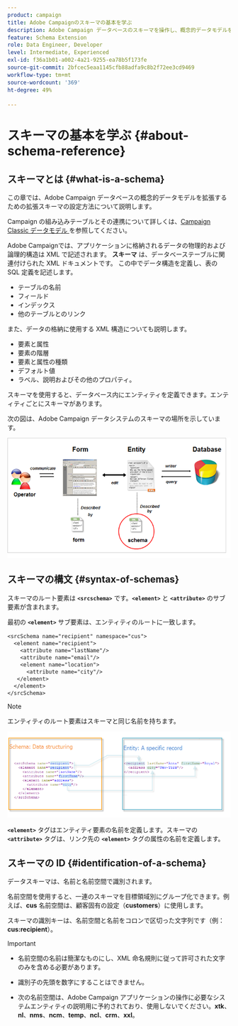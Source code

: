 ```yaml
---
product: campaign
title: Adobe Campaignのスキーマの基本を学ぶ
description: Adobe Campaign データベースのスキーマを操作し、概念的データモデルを拡張する方法を説明します
feature: Schema Extension
role: Data Engineer, Developer
level: Intermediate, Experienced
exl-id: f36a1b01-a002-4a21-9255-ea78b5f173fe
source-git-commit: 2bfcec5eaa1145cfb88adfa9c8b2f72ee3cd9469
workflow-type: tm+mt
source-wordcount: '369'
ht-degree: 49%

---
```


# スキーマの基本を学ぶ {#about-schema-reference}

## スキーマとは {#what-is-a-schema}

この章では、Adobe Campaign データベースの概念的データモデルを拡張するための拡張スキーマの設定方法について説明します。

Campaign の組み込みテーブルとその連携について詳しくは、[Campaign Classic データモデル ](about-data-model.md) を参照してください。

Adobe Campaignでは、アプリケーションに格納されるデータの物理的および論理的構造は XML で記述されます。 **スキーマ** は、データベーステーブルに関連付けられた XML ドキュメントです。 この中でデータ構造を定義し、表の SQL 定義を記述します。

* テーブルの名前
* フィールド
* インデックス
* 他のテーブルとのリンク

また、データの格納に使用する XML 構造についても説明します。

* 要素と属性
* 要素の階層
* 要素と属性の種類
* デフォルト値
* ラベル、説明およびその他のプロパティ。

スキーマを使用すると、データベース内にエンティティを定義できます。エンティティごとにスキーマがあります。

次の図は、Adobe Campaign データシステムのスキーマの場所を示しています。

![](assets/reference_schema_intro.png)

## スキーマの構文 {#syntax-of-schemas}

スキーマのルート要素は **`<srcschema>`** です。**`<element>`** と **`<attribute>`** のサブ要素が含まれます。

最初の **`<element>`** サブ要素は、エンティティのルートに一致します。

```
<srcSchema name="recipient" namespace="cus">
  <element name="recipient">  
    <attribute name="lastName"/>
    <attribute name="email"/>
    <element name="location">
      <attribute name="city"/>
   </element>
  </element>
</srcSchema>
```

>[!NOTE]
>
>エンティティのルート要素はスキーマと同じ名前を持ちます。

![](assets/s_ncs_configuration_schema_and_entity.png)

**`<element>`** タグはエンティティ要素の名前を定義します。スキーマの **`<attribute>`** タグは、リンク先の **`<element>`** タグの属性の名前を定義します。

## スキーマの ID {#identification-of-a-schema}

データスキーマは、名前と名前空間で識別されます。

名前空間を使用すると、一連のスキーマを目標領域別にグループ化できます。例えば、**cus** 名前空間は、顧客固有の設定（**customers**）に使用します。

スキーマの識別キーは、名前空間と名前をコロンで区切った文字列です（例：**cus:recipient**）。

>[!IMPORTANT]
>
>* 名前空間の名前は簡潔なものにし、XML 命名規則に従って許可された文字のみを含める必要があります。
>
>* 識別子の先頭を数字にすることはできません。
>
>* 次の名前空間は、Adobe Campaign アプリケーションの操作に必要なシステムエンティティの説明用に予約されており、使用しないでください。**xtk**、**nl**、**nms**、**ncm**、**temp**、**ncl**、**crm**、**xxl**。
>
